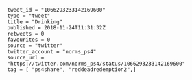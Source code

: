 ```
tweet_id = "1066293233142169600"
type = "tweet"
title = "Drinking"
published = 2018-11-24T11:31:32Z
retweets = 0
favourites = 0
source = "twitter"
twitter_account = "norms_ps4"
source_url = "https://twitter.com/norms_ps4/status/1066293233142169600"
tag = [ "ps4share", "reddeadredemption2",]
```

<p class='image'><img src='https://mnf.m17s.net/2018/11/24/Dsw8CtqW0AADWlr.jpg' alt=''></p>

